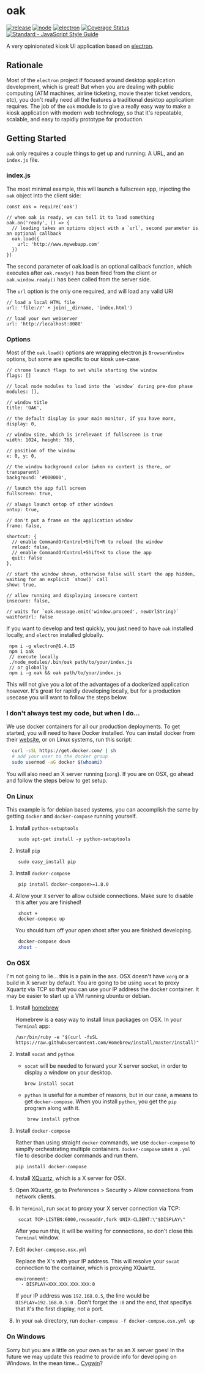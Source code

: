 # oak
[![release](https://img.shields.io/badge/release-v1.0.0-green.svg)](https://github.com/OakLabsInc/oak/releases/tag/1.0.0)
[![node](https://img.shields.io/badge/node-v6.5.0-green.svg)](https://github.com/nodejs/node/releases/tag/v6.5.0)
[![electron](https://img.shields.io/badge/electron-v1.4.15-green.svg)](https://github.com/electron/electron/releases/tag/v1.4.15)
[![Coverage Status](https://coveralls.io/repos/github/OakLabsInc/oak/badge.svg?branch=master&t=zYcBU6)](https://coveralls.io/github/OakLabsInc/oak?branch=master)
[![Standard - JavaScript Style Guide](https://img.shields.io/badge/code%20style-standard-green.svg)](http://standardjs.com/)

A very opinionated kiosk UI application based on [electron](http://electron.atom.io).

## Rationale
Most of the `electron` project if focused around desktop application development, which is great! But when you are dealing with public computing (ATM machines, airline ticketing, movie theater ticket vendors, etc), you don't really need all the features a traditional desktop application requires.
The job of the `oak` module is to give a really easy way to make a kiosk application with modern web technology, so that it's repeatable, scalable, and easy to rapidly prototype for production.

## Getting Started

`oak` only requires a couple things to get up and running: A URL, and an `index.js` file.

### index.js
The most minimal example, this will launch a fullscreen app, injecting the `oak` object into the client side:
```
const oak = require('oak')

// when oak is ready, we can tell it to load something
oak.on('ready', () => {
  // loading takes an options object with a `url`, second parameter is an optional callback
  oak.load({
    url: 'http://www.mywebapp.com'
  })
})
```

The second parameter of oak.load is an optional callback function, which executes after `oak.ready()` has been fired from the client or `oak.window.ready()` has been called from the server side.

The `url` option is the only one required, and will load any valid URI
```
// load a local HTML file
url: 'file://' + join(__dirname, 'index.html')

// load your own webserver
url: 'http://localhost:8080'
```
### Options
Most of the `oak.load()` options are wrapping electron.js `BrowserWindow` options, but some are specific to our kiosk use-case.
```
// chrome launch flags to set while starting the window
flags: []

// local node modules to load into the `window` during pre-dom phase
modules: [],

// window title
title: 'OAK',

// the default display is your main monitor, if you have more, 
display: 0, 

// window size, which is irrelevant if fullscreen is true
width: 1024, height: 768,

// position of the window
x: 0, y: 0,

// the window background color (when no content is there, or transparent)
background: '#000000',

// launch the app full screen
fullscreen: true,

// always launch ontop of other windows
ontop: true, 

// don't put a frame on the application window
frame: false,

shortcut: {
  // enable CommandOrControl+Shift+R to reload the window
  reload: false,
  // enable CommandOrControl+Shift+X to close the app
  quit: false
},

// start the window shown, otherwise false will start the app hidden, waiting for an explicit `show()` call
show: true,

// allow running and displaying insecure content
insecure: false,

// waits for `oak.message.emit('window.proceed', newUrlString)`
waitForUrl: false
```

If you want to develop and test quickly, you just need to have `oak` installed locally, and `electron` installed globally.
```
 npm i -g electron@1.4.15
 npm i oak
 // execute locally
 ./node_modules/.bin/oak path/to/your/index.js
 // or globally
 npm i -g oak && oak path/to/your/index.js
```

This will not give you a lot of the advantages of a dockerized application however. It's great for rapidly developing locally, but for a production usecase you will want to follow the steps below.

### I don't always test my code, but when I do...

We use docker containers for all our production deployments. To get started, you will need to have Docker installed. You can install docker from their [website](https://www.docker.com/products/docker), or on Linux systems, run this script:

```sh
  curl -sSL https://get.docker.com/ | sh
  # add your user to the docker group
  sudo usermod -aG docker $(whoami)
```

You will also need an X server running (`xorg`). If you are on OSX, go ahead and follow the steps below to get setup.

### On Linux
This example is for debian based systems, you can accomplish the same by getting `docker` and `docker-compose` running yourself.

1. Install `python-setuptools`
   ```
    sudo apt-get install -y python-setuptools
   ```

2. Install `pip`
   ```
    sudo easy_install pip
   ```
3. Install `docker-compose`
   ```
    pip install docker-compose>=1.8.0
   ```

4. Allow your `X` server to allow outside connections. Make sure to disable this after you are finished!
   ```
    xhost +
    docker-compose up

   ```
    You should turn off your open xhost after you are finished developing.
   ```sh
    docker-compose down
    xhost -
   ```

### On OSX
I'm not going to lie... this is a pain in the ass. OSX doesn't have `xorg` or a build in X server by default. You are going to be using `socat` to proxy Xquartz via TCP so that you can use your IP address the docker container. It may be easier to start up a VM running ubuntu or debian.

1.    Install [homebrew](https://brew.sh/)

      Homebrew is a easy way to install linux packages on OSX. In your `Terminal` app:
      ```
      /usr/bin/ruby -e "$(curl -fsSL https://raw.githubusercontent.com/Homebrew/install/master/install)"
      ```

2.    Install `socat` and `python`

      * `socat` will be needed to forward your X server socket, in order to display a window on your desktop. 
         ```
         brew install socat
         ```
      * `python` is useful for a number of reasons, but in our case, a means to get `docker-compose`. When you install `python`, you get the `pip` program along with it.
        ```
         brew install python
        ```

3.    Install `docker-compose`

      Rather than using straight `docker` commands, we use `docker-compose` to simplfy orchestrating multiple containers. `docker-compose` uses a `.yml` file to describe docker commands and run them.
      ```
      pip install docker-compose
      ```

4.    Install [XQuartz](https://www.xquartz.org/), which is a X server for OSX.
      ​

5.    Open XQuartz, go to Preferences > Security > Allow connections from network clients.
      ​

6.    In `Terminal`, run `socat` to proxy your X server connection via TCP:
      ```
       ⁠⁠⁠⁠socat TCP-LISTEN:6000,reuseaddr,fork UNIX-CLIENT:\"$DISPLAY\"
      ```

       After you run this, it will be waiting for connections, so don't close this `Terminal` window.
      ​

7.    Edit `docker-compose.osx.yml` 

       Replace the X's with your IP address. This will resolve your `socat` connection to the container, which is proxying XQuartz. 
      ```
      environment:
        - DISPLAY=XXX.XXX.XXX.XXX:0
      ```

      If your IP address was `192.168.0.5`, the line would be `DISPLAY=192.168.0.5:0` . Don't forget the `:0` and the end, that specifys that it's the first display, not a port.

8. In your `oak` directory, run `docker-compose -f docker-compse.osx.yml up`

### On Windows
Sorry but you are a little on your own as far as an X server goes! In the future we may update this readme to provide info for developing on Windows. In the mean time... [Cygwin](https://www.cygwin.com/)?



